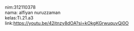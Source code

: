 nim:312110378<br/>
nama: alfiyan nuruzzaman<br/>
kelas:Ti.21.a3<br/>
link:https://youtu.be/42itnzy8dOA?si=kOkgKGrwuquvQj0O
